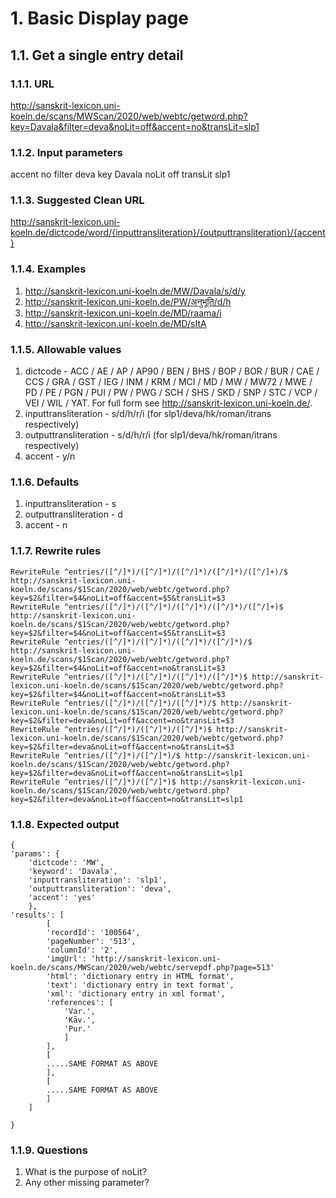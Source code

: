 # 1. Basic Display page

## 1.1. Get a single entry detail

### 1.1.1. URL

http://sanskrit-lexicon.uni-koeln.de/scans/MWScan/2020/web/webtc/getword.php?key=Davala&filter=deva&noLit=off&accent=no&transLit=slp1

### 1.1.2. Input parameters

accent	no
filter	deva
key	Davala
noLit	off
transLit	slp1

### 1.1.3. Suggested Clean URL

http://sanskrit-lexicon.uni-koeln.de/dictcode/word/{inputtransliteration}/{outputtransliteration}/{accent}

### 1.1.4. Examples

1. http://sanskrit-lexicon.uni-koeln.de/MW/Davala/s/d/y
2. http://sanskrit-lexicon.uni-koeln.de/PW/अनुभूति/d/h
3. http://sanskrit-lexicon.uni-koeln.de/MD/raama/i
4. http://sanskrit-lexicon.uni-koeln.de/MD/sItA

### 1.1.5. Allowable values

1. dictcode - ACC / AE / AP / AP90 / BEN / BHS / BOP / BOR / BUR / CAE / CCS / GRA / GST / IEG / INM / KRM / MCI / MD / MW / MW72 / MWE / PD / PE / PGN / PUI / PW / PWG / SCH / SHS / SKD / SNP / STC / VCP / VEI / WIL / YAT. For full form see http://sanskrit-lexicon.uni-koeln.de/.
2. inputtransliteration - s/d/h/r/i (for slp1/deva/hk/roman/itrans respectively)
3. outputtransliteration - s/d/h/r/i (for slp1/deva/hk/roman/itrans respectively)
4. accent - y/n

### 1.1.6. Defaults

1. inputtransliteration - s
2. outputtransliteration - d
3. accent - n

### 1.1.7. Rewrite rules

```
RewriteRule ^entries/([^/]*)/([^/]*)/([^/]*)/([^/]*)/([^/]+)/$ http://sanskrit-lexicon.uni-koeln.de/scans/$1Scan/2020/web/webtc/getword.php?key=$2&filter=$4&noLit=off&accent=$5&transLit=$3
RewriteRule ^entries/([^/]*)/([^/]*)/([^/]*)/([^/]*)/([^/]+)$ http://sanskrit-lexicon.uni-koeln.de/scans/$1Scan/2020/web/webtc/getword.php?key=$2&filter=$4&noLit=off&accent=$5&transLit=$3
RewriteRule ^entries/([^/]*)/([^/]*)/([^/]*)/([^/]*)/$ http://sanskrit-lexicon.uni-koeln.de/scans/$1Scan/2020/web/webtc/getword.php?key=$2&filter=$4&noLit=off&accent=no&transLit=$3
RewriteRule ^entries/([^/]*)/([^/]*)/([^/]*)/([^/]*)$ http://sanskrit-lexicon.uni-koeln.de/scans/$1Scan/2020/web/webtc/getword.php?key=$2&filter=$4&noLit=off&accent=no&transLit=$3
RewriteRule ^entries/([^/]*)/([^/]*)/([^/]*)/$ http://sanskrit-lexicon.uni-koeln.de/scans/$1Scan/2020/web/webtc/getword.php?key=$2&filter=deva&noLit=off&accent=no&transLit=$3
RewriteRule ^entries/([^/]*)/([^/]*)/([^/]*)$ http://sanskrit-lexicon.uni-koeln.de/scans/$1Scan/2020/web/webtc/getword.php?key=$2&filter=deva&noLit=off&accent=no&transLit=$3
RewriteRule ^entries/([^/]*)/([^/]*)/$ http://sanskrit-lexicon.uni-koeln.de/scans/$1Scan/2020/web/webtc/getword.php?key=$2&filter=deva&noLit=off&accent=no&transLit=slp1
RewriteRule ^entries/([^/]*)/([^/]*)$ http://sanskrit-lexicon.uni-koeln.de/scans/$1Scan/2020/web/webtc/getword.php?key=$2&filter=deva&noLit=off&accent=no&transLit=slp1
```

### 1.1.8. Expected output

```
{
'params': {
	'dictcode': 'MW',
	'keyword': 'Davala',
	'inputtransliteration': 'slp1',
	'outputtransliteration': 'deva',
	'accent': 'yes'
	},
'results': [
		[
		'recordId': '100564',
		'pageNumber': '513',
		'columnId': '2',
		'imgUrl': 'http://sanskrit-lexicon.uni-koeln.de/scans/MWScan/2020/web/webtc/servepdf.php?page=513'
		'html': 'dictionary entry in HTML format',
		'text': 'dictionary entry in text format',
		'xml': 'dictionary entry in xml format',
		'references': [
			'Var.', 
			'Kāv.',
			'Pur.'
			]
		],
		[
		.....SAME FORMAT AS ABOVE
		],
		[
		.....SAME FORMAT AS ABOVE
		]
	]

}
```
### 1.1.9. Questions

1. What is the purpose of noLit?
2. Any other missing parameter?



